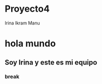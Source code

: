 # Proyecto4
Irina Ikram Manu

<!DOCTYPE html>
<html>
<head></head>
<body>

  <h1>hola mundo</h1>
</body>
<h2>Soy Irina y este es mi equipo</h2>
<h3> break </h3>

</html>

